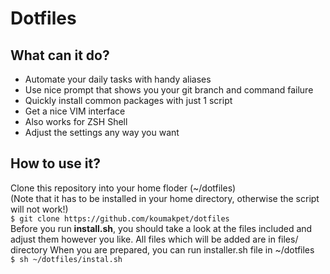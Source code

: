 # Dotfiles
## What can it do?
* Automate your daily tasks with handy aliases
* Use nice prompt that shows you your git branch and command failure
* Quickly install common packages with just 1 script
* Get a nice VIM interface
* Also works for ZSH Shell
* Adjust the settings any way you want

## How to use it?
Clone this repository into your home floder (~/dotfiles)<br>
(Note that it has to be installed in your home directory, otherwise the script will not work!)<br>
`$ git clone https://github.com/koumakpet/dotfiles`<br>
Before you run **install.sh**, you should take a look at the files included and adjust them however you like.
All files which will be added are in files/ directory
When you are prepared, you can run installer.sh file in \~/dotfiles<br>
`$ sh ~/dotfiles/instal.sh`

